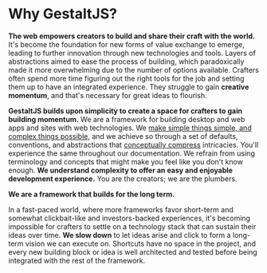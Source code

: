 # Why GestaltJS?

**The web empowers creators to build and share their craft with the world.**
It's become the foundation for new forms of value exchange to emerge,
leading to further innovation through new technologies and tools.
Layers of abstractions aimed to ease the process of building,
which paradoxically made it more overwhelming due to the number of options available.
Crafters often spend more time figuring out the right tools for the job and setting them up to have an integrated experience.
They struggle to gain **creative momentum**,
and that's necessary for great ideas to flourish.

**GestaltJS builds upon simplicity to create a space for crafters to gain building momentum.**
We are a framework for building desktop and web apps and sites with web technologies.
We [make simple things simple, and complex things possible](https://goodreads.com/quotes/8636264-simple-things-should-be-simple-complex-things-should-be-possible),
and we achieve so through a set of defaults, conventions, and abstractions that [conceptually compress](https://m.signalvnoise.com/conceptual-compression-means-beginners-dont-need-to-know-sql-hallelujah/) intricacies.
You'll experience the same throughout our documentation.
We refrain from using terminology and concepts that might make you feel like you don't know enough.
**We understand complexity to offer an easy and enjoyable development experience.**
You are the creators;
we are the plumbers.


**We are a framework that builds for the long term.**

In a fast-paced world,
where more frameworks favor short-term and somewhat clickbait-like and investors-backed experiences,
it's becoming impossible for crafters to settle on a technology stack that can sustain their ideas over time.
**We slow down** to let ideas arise and click to form a long-term vision we can execute on. Shortcuts have no space in the project, and every new building block or idea is well architected and tested before being integrated with the rest of the framework.

